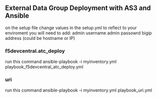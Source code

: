 ## External Data Group Deployment with AS3 and Ansible
on the setup file change values in the setup.yml to reflect to your enviroment you will need to add:
admin username
admin passowrd
bigip address (could be hostname or IP)

### f5devcentral.atc_deploy
run this command
ansible-playbook -i myinventory.yml playbook_f5devcentral_atc_deploy.yml

### uri
run this command
ansible-playbook -i myinventory.yml playbook_uri.yml 
